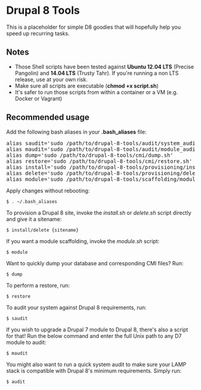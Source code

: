 Drupal 8 Tools
==============

This is a placeholder for simple D8 goodies that will hopefully help you speed up recurring tasks.

Notes
-----

- Those Shell scripts have been tested against **Ubuntu 12.04 LTS** (Precise Pangolin) and **14.04 LTS** (Trusty Tahr). If you're running a non LTS release, use at your own risk.
- Make sure all scripts are executable (**chmod +x script.sh**)
- It's safer to run those scripts from within a container or a VM (e.g. Docker or Vagrant)

Recommended usage
-----------------

Add the following bash aliases in your **.bash_aliases** file:

<pre>
alias saudit='sudo /path/to/drupal-8-tools/audit/system_audit.sh'
alias maudit='sudo /path/to/drupal-8-tools/audit/module_audit.sh'
alias dump='sudo /path/to/drupal-8-tools/cmi/dump.sh'
alias restore='sudo /path/to/drupal-8-tools/cmi/restore.sh'
alias install='sudo /path/to/drupal-8-tools/provisioning/install.sh'
alias delete='sudo /path/to/drupal-8-tools/provisioning/delete.sh'
alias module='sudo /path/to/drupal-8-tools/scaffolding/module.sh'
</pre>

Apply changes without rebooting:

<code>$ . ~/.bash_aliases</code>

To provision a Drupal 8 site, invoke the _install.sh_ or _delete.sh_ script directly and give it a sitename:

<code>$ install/delete {sitename}</code>

If you want a module scaffolding, invoke the _module.sh_ script:

<code>$ module</code>

Want to quickly dump your database and corresponding CMI files? Run:

<code>$ dump</code>

To perform a restore, run:

<code>$ restore</code>

To audit your system against Drupal 8 requirements, run:

<code>$ saudit</code>

If you wish to upgrade a Drupal 7 module to Drupal 8, there's also a script for that! Run the below command and enter the full Unix path to any D7 module to audit:

<code>$ maudit</code>

You might also want to run a quick system audit to make sure your LAMP stack is compatible with Drupal 8's minimum requirements. Simply run:

<code>$ audit</code>
